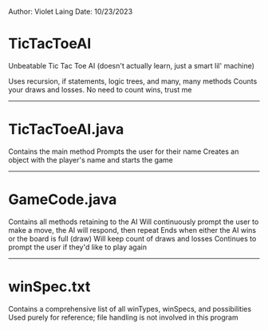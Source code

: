 Author: Violet Laing
Date: 10/23/2023

# TicTacToeAI

Unbeatable Tic Tac Toe AI (doesn't actually learn, just a smart lil' machine)

Uses recursion, if statements, logic trees, and many, many methods
Counts your draws and losses. No need to count wins, trust me

---

# TicTacToeAI.java

Contains the main method
Prompts the user for their name
Creates an object with the player's name and starts the game

---

# GameCode.java

Contains all methods retaining to the AI
Will continuously prompt the user to make a move, the AI will respond, then repeat
Ends when either the AI wins or the board is full (draw)
Will keep count of draws and losses
Continues to prompt the user if they'd like to play again

---

# winSpec.txt

Contains a comprehensive list of all winTypes, winSpecs, and possibilities
Used purely for reference; file handling is not involved in this program
